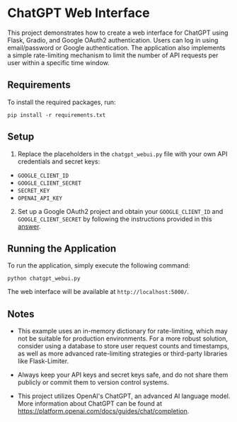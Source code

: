 # ChatGPT Web Interface

This project demonstrates how to create a web interface for ChatGPT using Flask, Gradio, and Google OAuth2 authentication. Users can log in using email/password or Google authentication. The application also implements a simple rate-limiting mechanism to limit the number of API requests per user within a specific time window.

## Requirements

To install the required packages, run:

```
pip install -r requirements.txt
```

## Setup

1. Replace the placeholders in the `chatgpt_webui.py` file with your own API credentials and secret keys:

- `GOOGLE_CLIENT_ID`
- `GOOGLE_CLIENT_SECRET`
- `SECRET_KEY`
- `OPENAI_API_KEY`

2. Set up a Google OAuth2 project and obtain your `GOOGLE_CLIENT_ID` and `GOOGLE_CLIENT_SECRET` by following the instructions provided in this [answer](https://www.gitmemory.com/ChatGPT?topic=flask&category=8&question=38&answer=39).

## Running the Application

To run the application, simply execute the following command:

```
python chatgpt_webui.py
```

The web interface will be available at `http://localhost:5000/`.

## Notes

- This example uses an in-memory dictionary for rate-limiting, which may not be suitable for production environments. For a more robust solution, consider using a database to store user request counts and timestamps, as well as more advanced rate-limiting strategies or third-party libraries like Flask-Limiter.

- Always keep your API keys and secret keys safe, and do not share them publicly or commit them to version control systems.

- This project utilizes OpenAI's ChatGPT, an advanced AI language model. More information about ChatGPT can be found at https://platform.openai.com/docs/guides/chat/completion.
